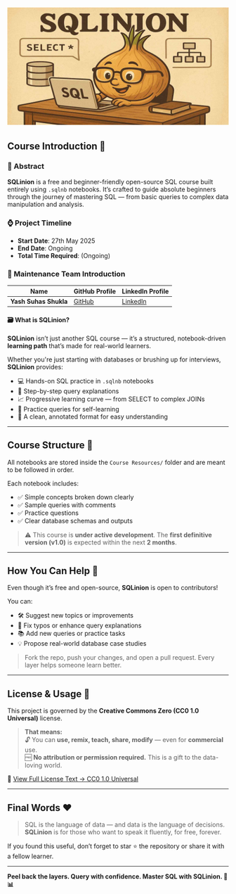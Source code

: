 # ![🧅 SQLinion: Peel the Layers of SQL, One Query at a Time!](https://github.com/StudiYash/SQLinion/blob/main/SQLinion%20Logo.png)

## Course Introduction 🧠

### 🧅 Abstract  
**SQLinion** is a free and beginner-friendly open-source SQL course built entirely using `.sqlnb` notebooks. It’s crafted to guide absolute beginners through the journey of mastering SQL — from basic queries to complex data manipulation and analysis.

### ⌚ Project Timeline  

- **Start Date**: 27th May 2025  
- **End Date**: Ongoing  
- **Total Time Required**: (Ongoing)

### 🔧 Maintenance Team Introduction

| Name                   | GitHub Profile | LinkedIn Profile |
|------------------------|----------------|------------------|
| **Yash Suhas Shukla**  | [GitHub](https://github.com/StudiYash) | [LinkedIn](https://www.linkedin.com/in/yash-shukla-2024aiguy/) |

#### 🗃️ What is SQLinion?

**SQLinion** isn’t just another SQL course — it’s a structured, notebook-driven **learning path** that’s made for real-world learners.

Whether you're just starting with databases or brushing up for interviews, **SQLinion** provides:
- 💻 Hands-on SQL practice in `.sqlnb` notebooks
- 🧾 Step-by-step query explanations
- 📈 Progressive learning curve — from SELECT to complex JOINs
- 🧪 Practice queries for self-learning
- 📘 A clean, annotated format for easy understanding

---

## Course Structure 📂  

All notebooks are stored inside the `Course Resources/` folder and are meant to be followed in order.

Each notebook includes:
- ✅ Simple concepts broken down clearly
- ✅ Sample queries with comments
- ✅ Practice questions
- ✅ Clear database schemas and outputs

> ⚠️ This course is **under active development**. The **first definitive version (v1.0)** is expected within the next **2 months**.

---

## How You Can Help 🙌  

Even though it’s free and open-source, **SQLinion** is open to contributors!

You can:
- 🛠 Suggest new topics or improvements
- 📝 Fix typos or enhance query explanations
- 📚 Add new queries or practice tasks
- 💡 Propose real-world database case studies

> Fork the repo, push your changes, and open a pull request. Every layer helps someone learn better.

---

## License & Usage 📜  

This project is governed by the **Creative Commons Zero (CC0 1.0 Universal)** license.

> **That means:**  
> 🔓 You can **use, remix, teach, share, modify** — even for **commercial** use.  
> 🆓 **No attribution or permission required.** This is a gift to the data-loving world.

🔗 [View Full License Text → CC0 1.0 Universal](https://creativecommons.org/publicdomain/zero/1.0/)

---

## Final Words ❤️  

> SQL is the language of data — and data is the language of decisions.  
> **SQLinion** is for those who want to speak it fluently, for free, forever.

If you found this useful, don’t forget to star ⭐ the repository or share it with a fellow learner.

---

**Peel back the layers. Query with confidence. Master SQL with SQLinion. 🧅📊**
